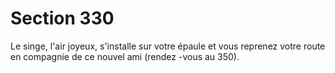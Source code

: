 # Section 330

Le singe, l'air joyeux, s'installe sur votre épaule et vous reprenez
votre route en compagnie de ce nouvel ami (rendez -vous au  350).